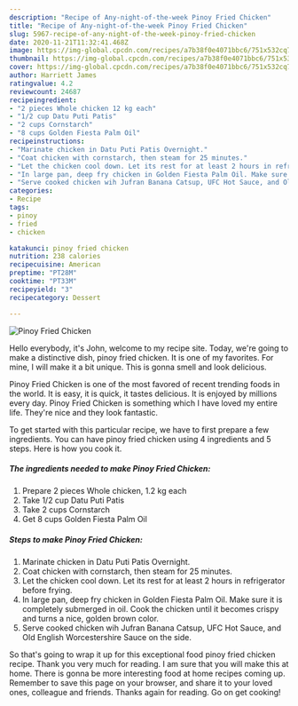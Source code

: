 ```yaml
---
description: "Recipe of Any-night-of-the-week Pinoy Fried Chicken"
title: "Recipe of Any-night-of-the-week Pinoy Fried Chicken"
slug: 5967-recipe-of-any-night-of-the-week-pinoy-fried-chicken
date: 2020-11-21T11:32:41.468Z
image: https://img-global.cpcdn.com/recipes/a7b38f0e4071bbc6/751x532cq70/pinoy-fried-chicken-recipe-main-photo.jpg
thumbnail: https://img-global.cpcdn.com/recipes/a7b38f0e4071bbc6/751x532cq70/pinoy-fried-chicken-recipe-main-photo.jpg
cover: https://img-global.cpcdn.com/recipes/a7b38f0e4071bbc6/751x532cq70/pinoy-fried-chicken-recipe-main-photo.jpg
author: Harriett James
ratingvalue: 4.2
reviewcount: 24687
recipeingredient:
- "2 pieces Whole chicken 12 kg each"
- "1/2 cup Datu Puti Patis"
- "2 cups Cornstarch"
- "8 cups Golden Fiesta Palm Oil"
recipeinstructions:
- "Marinate chicken in Datu Puti Patis Overnight."
- "Coat chicken with cornstarch, then steam for 25 minutes."
- "Let the chicken cool down. Let its rest for at least 2 hours in refrigerator before frying."
- "In large pan, deep fry chicken in Golden Fiesta Palm Oil. Make sure it is completely submerged in oil. Cook the chicken until it becomes crispy and turns a nice, golden brown color."
- "Serve cooked chicken wih Jufran Banana Catsup, UFC Hot Sauce, and Old English Worcestershire Sauce on the side."
categories:
- Recipe
tags:
- pinoy
- fried
- chicken

katakunci: pinoy fried chicken 
nutrition: 238 calories
recipecuisine: American
preptime: "PT28M"
cooktime: "PT33M"
recipeyield: "3"
recipecategory: Dessert

---
```



![Pinoy Fried Chicken](https://img-global.cpcdn.com/recipes/a7b38f0e4071bbc6/751x532cq70/pinoy-fried-chicken-recipe-main-photo.jpg)

Hello everybody, it's John, welcome to my recipe site. Today, we're going to make a distinctive dish, pinoy fried chicken. It is one of my favorites. For mine, I will make it a bit unique. This is gonna smell and look delicious.



Pinoy Fried Chicken is one of the most favored of recent trending foods in the world. It is easy, it is quick, it tastes delicious. It is enjoyed by millions every day. Pinoy Fried Chicken is something which I have loved my entire life. They're nice and they look fantastic.


To get started with this particular recipe, we have to first prepare a few ingredients. You can have pinoy fried chicken using 4 ingredients and 5 steps. Here is how you cook it.

<!--inarticleads1-->

##### The ingredients needed to make Pinoy Fried Chicken:

1. Prepare 2 pieces Whole chicken, 1.2 kg each
1. Take 1/2 cup Datu Puti Patis
1. Take 2 cups Cornstarch
1. Get 8 cups Golden Fiesta Palm Oil




<!--inarticleads2-->

##### Steps to make Pinoy Fried Chicken:

1. Marinate chicken in Datu Puti Patis Overnight.
1. Coat chicken with cornstarch, then steam for 25 minutes.
1. Let the chicken cool down. Let its rest for at least 2 hours in refrigerator before frying.
1. In large pan, deep fry chicken in Golden Fiesta Palm Oil. Make sure it is completely submerged in oil. Cook the chicken until it becomes crispy and turns a nice, golden brown color.
1. Serve cooked chicken wih Jufran Banana Catsup, UFC Hot Sauce, and Old English Worcestershire Sauce on the side.




So that's going to wrap it up for this exceptional food pinoy fried chicken recipe. Thank you very much for reading. I am sure that you will make this at home. There is gonna be more interesting food at home recipes coming up. Remember to save this page on your browser, and share it to your loved ones, colleague and friends. Thanks again for reading. Go on get cooking!

